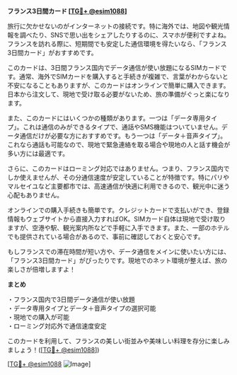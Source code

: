 **フランス3日間カード [[TG💪+ @esim1088](https://t.me/s/esim1088)]**

旅行に欠かせないのがインターネットの接続です。特に海外では、地図や観光情報を調べたり、SNSで思い出をシェアしたりするのに、スマホが便利ですよね。フランスを訪れる際に、短期間でも安定した通信環境を得たいなら、「フランス3日間カード」がおすすめです。

このカードは、3日間フランス国内でデータ通信が使い放題になるSIMカードです。通常、海外でSIMカードを購入すると手続きが複雑で、言葉がわからないと不安になることもありますが、このカードはオンラインで簡単に購入できます。日本から注文して、現地で受け取る必要がないため、旅の準備がぐっと楽になります。

また、このカードにはいくつかの種類があります。一つは「データ専用タイプ」。これは通信のみができるタイプで、通話やSMS機能はついていません。データ通信だけが必要な方におすすめです。もう一つは「データ＋音声タイプ」。これなら通話も可能なので、現地で緊急連絡を取る場合や現地の人と話す機会が多い方には最適です。

さらに、このカードはローミング対応ではありません。つまり、フランス国内でしか使えませんが、その分通信速度が安定していることが特徴です。特にパリやマルセイユなど主要都市では、高速通信が快適に利用できるので、観光中に迷う心配もありません。

オンラインでの購入手続きも簡単です。クレジットカードで支払いができ、登録情報もウェブサイトから直接入力すればOK。SIMカード自体は現地で受け取りますが、空港や駅、観光案内所などで手軽に入手できます。また、一部のホテルでも提供されている場合があるので、事前に確認しておくと安心です。

もしフランスでの滞在時間が短い方や、データ通信をメインに使いたい方には、「フランス3日間カード」がぴったりです。現地でのネット環境が整えば、旅の楽しさが倍増しますよ！

**まとめ**

・フランス国内で3日間データ通信が使い放題  
・データ専用タイプとデータ＋音声タイプの選択可能  
・現地での購入が可能  
・ローミング対応外で通信速度安定  

このカードを利用して、フランスの美しい街並みや美味しい料理を存分に楽しみましょう！([[TG💪+ @esim1088](https://t.me/s/esim1088)])  

[[TG💪+ @esim1088](https://t.me/s/esim1088) ![Image](https://i.postimg.cc/Y0z9fWf4/image.png)]